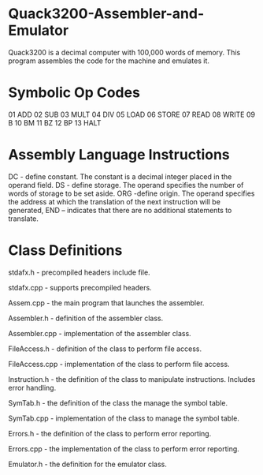 # Quack3200-Assembler-and-Emulator
Quack3200 is a decimal computer with 100,000 words of memory. This program assembles the code for the machine and emulates it.

# Symbolic Op Codes
01 ADD
02 SUB
03 MULT
04 DIV
05 LOAD
06 STORE
07 READ
08 WRITE
09 B
10 BM
11 BZ
12 BP
13 HALT

# Assembly Language Instructions
DC - define constant. The constant is a decimal integer placed in the operand field.
DS - define storage. The operand specifies the number of words of storage to be set aside.
ORG -define origin. The operand specifies the address at which the translation of the next instruction will be generated,
END – indicates that there are no additional statements to translate.

# Class Definitions
stdafx.h - precompiled headers include file.

stdafx.cpp - supports precompiled headers.

Assem.cpp - the main program that launches the assembler.

Assembler.h - definition of the assembler class.

Assembler.cpp - implementation of the assembler class.

FileAccess.h - definition of the class to perform file access.

FileAccess.cpp - implementation of the class to perform file access.

Instruction.h - the definition of the class to manipulate instructions. Includes error handling.

SymTab.h - the definition of the class the manage the symbol table.

SymTab.cpp - implementation of the class to manage the symbol table.

Errors.h - the definition of the class to perform error reporting.

Errors.cpp - the implementation of the class to perform error reporting.

Emulator.h - the definition for the emulator class.

